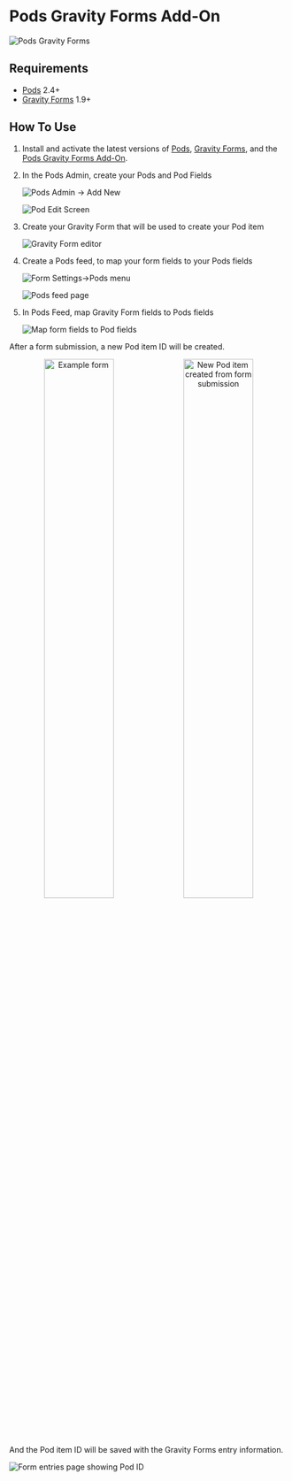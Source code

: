 # Pods Gravity Forms Add-On

![Pods Gravity Forms](https://github.com/pods-framework/pods-gravity-forms/blob/assets/banner-772x250.png?raw=true)

## Requirements

* [Pods](http://pods.io/) 2.4+
* [Gravity Forms](http://www.gravityforms.com/) 1.9+

## How To Use

1. Install and activate the latest versions of [Pods](http://wordpress.org/plugins/pods/), [Gravity Forms](http://www.gravityforms.com/), and the [Pods Gravity Forms Add-On](https://github.com/pods-framework/pods-gravity-forms/archive/master.zip).

2. In the Pods Admin, create your Pods and Pod Fields

   ![Pods Admin -> Add New](https://github.com/pods-framework/pods-gravity-forms/blob/assets/screenshot-1.png?raw=true)

   ![Pod Edit Screen](https://github.com/pods-framework/pods-gravity-forms/blob/assets/screenshot-2.png?raw=true)

3. Create your Gravity Form that will be used to create your Pod item

   ![Gravity Form editor](https://github.com/pods-framework/pods-gravity-forms/blob/assets/screenshot-3.png?raw=true)

4. Create a Pods feed, to map your form fields to your Pods fields

   ![Form Settings->Pods menu](https://github.com/pods-framework/pods-gravity-forms/blob/assets/screenshot-4.png?raw=true)

   ![Pods feed page](https://github.com/pods-framework/pods-gravity-forms/blob/assets/screenshot-5.png?raw=true)

5. In Pods Feed, map Gravity Form fields to Pods fields

   ![Map form fields to Pod fields](https://github.com/pods-framework/pods-gravity-forms/blob/assets/screenshot-6.png?raw=true)


After a form submission, a new Pod item ID will be created.

<p align="center">
  <img src="https://github.com/pods-framework/pods-gravity-forms/blob/assets/screenshot-7.png?raw=true" alt="Example form" width=50% /><img src="https://github.com/pods-framework/pods-gravity-forms/blob/assets/screenshot-8.png?raw=true" alt="New Pod item created from form submission" width=50% />
</p>

And the Pod item ID will be saved with the Gravity Forms entry information.

   ![Form entries page showing Pod ID](https://github.com/pods-framework/pods-gravity-forms/blob/assets/screenshot-9.png?raw=true)
